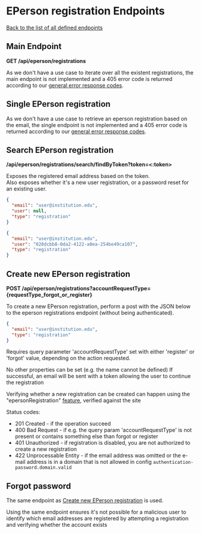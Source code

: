 # EPerson registration Endpoints
[Back to the list of all defined endpoints](endpoints.md)

## Main Endpoint
**GET /api/eperson/registrations**

As we don't have a use case to iterate over all the existent registrations, the main endpoint is not implemented and a 405 error code is returned according to our [general error response codes](README.md#Error-codes).

## Single EPerson registration

As we don't have a use case to retrieve an eperson registration based on the email, the single endpoint is not implemented and a 405 error code is returned according to our [general error response codes](README.md#Error-codes).

## Search EPerson registration
**/api/eperson/registrations/search/findByToken?token=<:token>**

Exposes the registered email address based on the token.  
Also exposes whether it's a new user registration, or a password reset for an existing user.

```json
{
  "email": "user@institution.edu",
  "user": null,
  "type": "registration"
}
```

```json
{
  "email": "user@institution.edu",
  "user": "028dcbb8-0da2-4122-a0ea-254be49ca107",
  "type": "registration"
}
```

## Create new EPerson registration
**POST /api/eperson/registrations?accountRequestType={requestType_forgot_or_register}**

To create a new EPerson registration, perform a post with the JSON below to the eperson registrations endpoint (without being authenticated).

```json
{
  "email": "user@institution.edu",
  "type": "registration"
}
```

Requires query parameter 'accountRequestType' set with either 'register' or 'forgot' value, depending on the action requested.

No other properties can be set (e.g. the name cannot be defined)
If successful, an email will be sent with a token allowing the user to continue the registration

Verifying whether a new registration can be created can happen using the "epersonRegistration" [feature](features.md), verified against the site

Status codes:
* 201 Created - if the operation succeed
* 400 Bad Request - if e.g. the query param 'accountRequestType' is not present or contains something else than forgot or register
* 401 Unauthorized - if registration is disabled, you are not authorized to create a new registration
* 422 Unprocessable Entity - if the email address was omitted or the e-mail address is in a domain that is not allowed in config `authentication-password.domain.valid`


## Forgot password

The same endpoint as [Create new EPerson registration](#create-new-eperson-registration) is used.

Using the same endpoint ensures it's not possible for a malicious user to identify which email addresses are registered by attempting a registration and verifying whether the account exists
